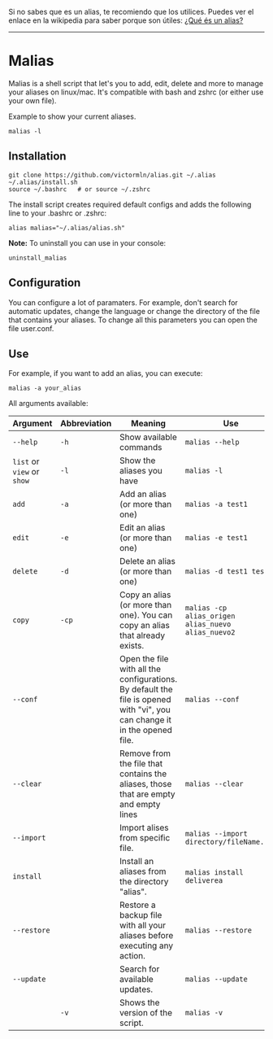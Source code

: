 Si no sabes que es un alias, te recomiendo que los utilices. Puedes ver el enlace en la wikipedia para saber porque son útiles: <a href="https://en.wikipedia.org/wiki/Alias_(command)" target="_blank">¿Qué és un alias?</a>
___

# Malias

Malias is a shell script that let's you to add, edit, delete and more to manage your aliases on linux/mac. It's compatible with bash and zshrc (or either use your own file).

Example to show your current aliases.
```shell
malias -l
```

## Installation

```shell
git clone https://github.com/victormln/alias.git ~/.alias
~/.alias/install.sh
source ~/.bashrc   # or source ~/.zshrc
```

The install script creates required default configs and adds the following line to your .bashrc or .zshrc:

```shell
alias malias="~/.alias/alias.sh"
```

**Note:** To uninstall you can use in your console:
```shell
uninstall_malias
```

## Configuration


You can configure a lot of paramaters. For example, don't search for automatic updates, change the language or change the directory of the file that contains your aliases. To change all this parameters you can open the file user.conf.

## Use

For example, if you want to add an alias, you can execute:
```shell
malias -a your_alias
```

All arguments available:

|Argument           |Abbreviation|Meaning                                   |Use|
| ------------- | ---- | ---------------------------------------- |----------|
|`--help`       |`-h`     | Show available commands         |`malias --help`  |
|`list` or `view` or `show` |`-l`  | Show the aliases you have             |`malias -l`    |
|`add`     |`-a`  | Add an alias (or more than one)   |`malias -a test1`      |
|`edit`     |`-e`  | Edit an alias (or more than one)   |`malias -e test1`      |
|`delete`     |`-d`  | Delete an alias (or more than one)   |`malias -d test1 test2`      |
|`copy`     |`-cp`  | Copy an alias (or more than one). You can copy an alias that already exists.   |`malias -cp alias_origen alias_nuevo alias_nuevo2`      |
|`--conf`     |  | Open the file with all the configurations. By default the file is opened with "vi", you can change it in the opened file.  |`malias --conf`      |.
|`--clear`     |  | Remove from the file that contains the aliases, those that are empty and empty lines  |`malias --clear`      |
|`--import`     |  | Import alises from specific file.  |`malias --import directory/fileName.txt`      |
|`install`     |  | Install an aliases from the directory "alias".  |`malias install deliverea`      |
|`--restore`     |  | Restore a backup file with all your aliases before executing any action.  |`malias --restore`      |
|`--update`     |  | Search for available updates.  |`malias --update`      |
|     |`-v`  | Shows the version of the script.  |`malias -v`      |
